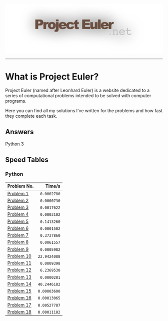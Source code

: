 <p align="center">
  <img src="Images/ProjectEuler.png" alt="ProjectEuler.net"/>
</p>

---

# What is Project Euler?
Project Euler (named after Leonhard Euler) is a website dedicated to a series of computational problems intended to be solved with computer programs.

Here you can find all my solutions I've written for the problems and how fast they complete each task.

## Answers
[Python 3](https://github.com/AlexNewson/ProjectEuler/tree/master/Python)

## Speed Tables
### Python
|Problem No.|Time/s|
|---|---:|
|[Problem 1](https://github.com/AlexNewson/ProjectEuler/blob/master/Python/euler001.py)|`0.0002780`|
|[Problem 2](https://github.com/AlexNewson/ProjectEuler/blob/master/Python/euler002.py)|`0.0000730`|
|[Problem 3](https://github.com/AlexNewson/ProjectEuler/blob/master/Python/euler003.py)|`0.0017622`|
|[Problem 4](https://github.com/AlexNewson/ProjectEuler/blob/master/Python/euler004.py)|`0.0003102`|
|[Problem 5](https://github.com/AlexNewson/ProjectEuler/blob/master/Python/euler005.py)|`0.1413260`|
|[Problem 6](https://github.com/AlexNewson/ProjectEuler/blob/master/Python/euler006.py)|`0.0001502`|
|[Problem 7](https://github.com/AlexNewson/ProjectEuler/blob/master/Python/euler007.py)|`0.3737860`|
|[Problem 8](https://github.com/AlexNewson/ProjectEuler/blob/master/Python/euler008.py)|`0.0061557`|
|[Problem 9](https://github.com/AlexNewson/ProjectEuler/blob/master/Python/euler009.py)|`0.0005982`|
|[Problem 10](https://github.com/AlexNewson/ProjectEuler/blob/master/Python/euler010.py)|`22.9424088`|
|[Problem 11](https://github.com/AlexNewson/ProjectEuler/blob/master/Python/euler011.py)|`0.0009398`|
|[Problem 12](https://github.com/AlexNewson/ProjectEuler/blob/master/Python/euler012.py)|`6.2369530`|
|[Problem 13](https://github.com/AlexNewson/ProjectEuler/blob/master/Python/euler013.py)|`0.0000281`|
|[Problem 14](https://github.com/AlexNewson/ProjectEuler/blob/master/Python/euler014.py)|`40.2446182`|
|[Problem 15](https://github.com/AlexNewson/ProjectEuler/blob/master/Python/euler015.py)|`0.00003600`|
|[Problem 16](https://github.com/AlexNewson/ProjectEuler/blob/master/Python/euler016.py)|`0.00013065`|
|[Problem 17](https://github.com/AlexNewson/ProjectEuler/blob/master/Python/euler017.py)|`0.00527787`|
|[Problem 18](https://github.com/AlexNewson/ProjectEuler/blob/master/Python/euler018.py)|`0.00011182`|
